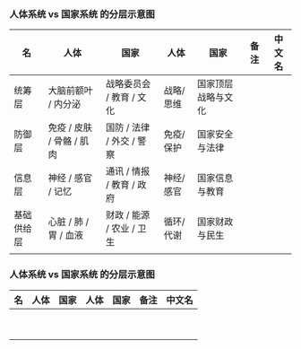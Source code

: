 ### 人体系统 vs 国家系统 的分层示意图

| 名         | 人体                      | 国家                      | 人体      | 国家               | 备注 | 中文名 |
| ---------- | ------------------------- | ------------------------- | --------- | ------------------ | ---- | ------ |
| 统筹层     | 大脑前额叶 / 内分泌       | 战略委员会 / 教育 / 文化  | 战略/思维 | 国家顶层战略与文化 |      |        |
| 防御层     | 免疫 / 皮肤 / 骨骼 / 肌肉 | 国防 / 法律 / 外交 / 警察 | 免疫/保护 | 国家安全与法律     |      |        |
| 信息层     | 神经 / 感官 / 记忆        | 通讯 / 情报 / 教育 / 政府 | 神经/感官 | 国家信息与教育     |      |        |
| 基础供给层 | 心脏 / 肺 / 胃 / 血液     | 财政 / 能源 / 农业 / 卫生 | 循环/代谢 | 国家财政与民生     |      |        |
|            |                           |                           |           |                    |      |        |

### 人体系统 vs 国家系统 的分层示意图

| 名         | 人体                      | 国家                      | 人体      | 国家               | 备注 | 中文名 |
| ---------- | ------------------------- | ------------------------- | --------- | ------------------ | ---- | ------ |
|            |                           |                           |           |                    |      |        |
|            |                           |                           |           |                    |      |        |
|            |                           |                           |           |                    |      |        |
|            |                           |                           |           |                    |      |        |
|            |                           |                           |           |                    |      |        |
|            |                           |                           |           |                    |      |        |
|            |                           |                           |           |                    |      |        |
|            |                           |                           |           |                    |      |        |
|            |                           |                           |           |                    |      |        |


